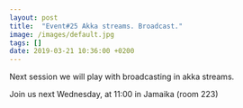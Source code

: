 ```yaml
---
layout: post
title:  "Event#25 Akka streams. Broadcast."
image: /images/default.jpg
tags: []
date: 2019-03-21 10:36:00 +0200
---
```


Next session we will play with broadcasting in akka streams.[]()

Join us next Wednesday, at 11:00 in Jamaika (room 223)